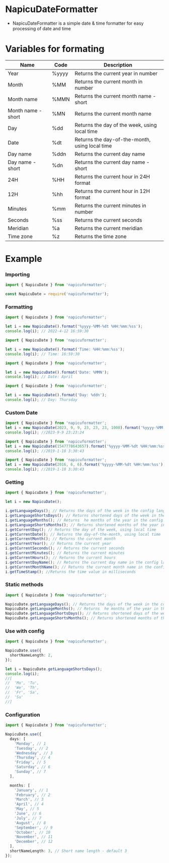 # NapicuDateFormatter

- NapicuDateFormatter is a simple date & time formatter for easy processing of date and time

# Variables for formating

<table>
   <thead>
      <tr>
         <th>Name</th>
         <th>Code</th>
         <th>Description</th>
      </tr>
   </thead>
   <tbody>
      <tr>
         <td>Year</td>
         <td>%yyyy</td>
         <td>Returns the current year in number</td>
      </tr>
      <tr>
         <td>Month</td>
         <td>%MM</td>
         <td>Returns the current month in number</td>
      </tr>
      <tr>
         <td>Month name</td>
         <td>%MMN</td>
         <td>Returns the current month name - short</td>
      </tr>
      <tr>
         <td>Month name - short</td>
         <td>%MN</td>
         <td>Returns the current month name</td>
      </tr>
      <tr>
         <td>Day</td>
         <td>%dd</td>
         <td>Returns the day of the week, using local time</td>
      </tr>
      <tr>
         <td>Date</td>
         <td>%dt</td>
         <td>Returns the day-of-the-month, using local time</td>
      </tr>
      <tr>
         <td>Day name</td>
         <td>%ddn</td>
         <td>Returns the current day name</td>
      </tr>
      <tr>
         <td>Day name - short</td>
         <td>%dn</td>
         <td>Returns the current day name - short</td>
      </tr>
      <tr>
         <td>24H</td>
         <td>%HH</td>
         <td>Returns the current hour in 24H format</td>
      </tr>
      <tr>
         <td>12H</td>
         <td>%hh</td>
         <td>Returns the current hour in 12H format</td>
      </tr>
      <tr>
         <td>Minutes</td>
         <td>%mm</td>
         <td>Returns the current minutes in number</td>
      </tr>
      <tr>
         <td>Seconds</td>
         <td>%ss</td>
         <td>Returns the current seconds</td>
      </tr>
      <tr>
         <td>Meridian</td>
         <td>%a</td>
         <td>Returns the current meridian</td>
      </tr>
      <tr>
         <td>Time zone</td>
         <td>%z</td>
         <td>Returns the time zone</td>
      </tr>
   </tbody>
</table>

# Example

### Importing

```typescript
import { NapicuDate } from 'napicuformatter';
```

```javascript
const NapicuDate = require('napicuformatter');
```

### Formatting

```typescript
import { NapicuDate } from 'napicuformatter';

let i = new NapicuDate().format('%yyyy-%MM-%dt %HH:%mm:%ss');
console.log(i); // 2022-4-12 16:59:30
```

```typescript
import { NapicuDate } from 'napicuformatter';

let i = new NapicuDate().format('Time: %HH:%mm:%ss');
console.log(i); // Time: 16:59:30
```

```typescript
import { NapicuDate } from 'napicuformatter';

let i = new NapicuDate().format('Date: %MMN');
console.log(i); // Date: April
```

```typescript
import { NapicuDate } from 'napicuformatter';

let i = new NapicuDate().format('Day: %ddn');
console.log(i); // Day: Thursday
```

### Custom Date
```typescript
import { NapicuDate } from 'napicuformatter';
let i = new NapicuDate(2023, 9, 9, 23, 23, 23, 1000).format('%yyyy-%MM-%dt %HH:%mm:%ss');
console.log(i); //2023-9-9 23:23:24
```

```typescript
import { NapicuDate } from 'napicuformatter';
let i = new NapicuDate(1547778643657).format('%yyyy-%MM-%dt %HH:%mm:%ss');
console.log(i); //2019-1-18 3:30:43
```

```typescript
import { NapicuDate } from 'napicuformatter';
let i = new NapicuDate(2016, 6, 6).format('%yyyy-%MM-%dt %HH:%mm:%ss');
console.log(i); //2019-1-18 3:30:43
```


### Getting

```typescript
import { NapicuDate } from 'napicuformatter';

let i = new NapicuDate();

i.getLanguageDays(); // Returns the days of the week in the config language
i.getLanguageShortsDays(); // Returns shortened days of the week in the config language
i.getLanguageMonths(); // Returns  he months of the year in the config language
i.getLanguageShortsMonths(); // Returns shortened months of the year in the config language
i.getCurrentDay(); // Returns the day of the week, using local time
i.getCurrentDate(); // Returns the day-of-the-month, using local time
i.getCurrentMonth(); // Returns the current month
i.getCurrentYear(); // Returns the current year
i.getCurrentSeconds(); // Returns the current seconds
i.getCurrentMinutes(); // Returns the current minutes
i.getCurrentHours(); // Returns the current hours
i.getCurrentDayName(); // Returns the current day name in the config language
i.getCurrentMonthName(); // Returns the current month name in the config language
i.getTimeStamp(); //Returns the time value in milliseconds
```

### Static methods

```typescript
import { NapicuDate } from 'napicuformatter';

NapicuDate.getLanguageDays(); // Returns the days of the week in the config language
NapicuDate.getLanguageMonths(); // Returns  he months of the year in the config language
NapicuDate.getLanguageShortsDays(); // Returns shortened days of the week in the config language
NapicuDate.getLanguageShortsMonths(); // Returns shortened months of the year in the config language
```

### Use with config

```typescript
import { NapicuDate } from 'napicuformatter';

NapicuDate.use({
  shortNameLength: 2,
});

let i = NapicuDate.getLanguageShortsDays();
console.log(i);
//[
//  'Mo', 'Tu',
//  'We', 'Th',
//  'Fr', 'Sa',
//  'Su'
//]
```

### Configuration

```typescript
import { NapicuDate } from 'napicuformatter';

NapicuDate.use({
  days: [
    'Monday', // 1
    'Tuesday', // 2
    'Wednesday', // 3
    'Thursday', // 4
    'Friday', // 5
    'Saturday', // 6
    'Sunday', // 7
  ],

  months: [
    'January', // 1
    'February', // 2
    'March', // 3
    'April', // 4
    'May', // 5
    'June', // 6
    'July', // 7
    'August', // 8
    'September', // 9
    'October', // 10
    'November', // 11
    'December', // 12
  ],
  shortNameLength: 3, // Short name length - default 3
});
```
